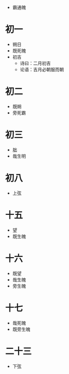 * 霸通魄
# 初一
* 朔日
* 既死魄
* 初吉
	* 诗曰：二月初吉
	* 论语：吉月必朝服而朝
# 初二
* 既朔
* 旁死霸
# 初三
* 朏
* 哉生明
# 初八
* 上弦
# 十五
* 望
* 既生魄
# 十六
* 既望
* 哉生魄
* 旁生魄
# 十七
* 哉死魄
* 既旁生魄
# 二十三
* 下弦